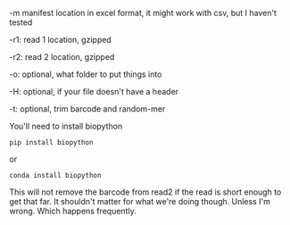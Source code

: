 -m manifest location in excel format, it might work with csv, but I haven't tested

-r1: read 1 location, gzipped

-r2: read 2 location, gzipped

-o: optional, what folder to put things into

-H: optional, if your file doesn't have a header

-t: optional, trim barcode and random-mer

You'll need to install biopython

`pip install biopython`

or

`conda install biopython`

This will not remove the barcode from read2 if the read is short enough to get that far. It shouldn't matter 
for what we're doing though. Unless I'm wrong. Which happens frequently.
